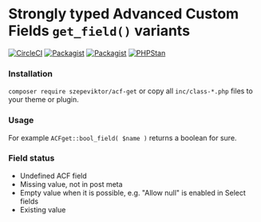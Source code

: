 # Strongly typed Advanced Custom Fields `get_field()` variants

[![CircleCI](https://circleci.com/gh/szepeviktor/acf-get.svg?style=svg)](https://circleci.com/gh/szepeviktor/acf-get)
[![Packagist](https://img.shields.io/packagist/v/szepeviktor/acf-get.svg?color=239922&style=popout)](https://packagist.org/packages/szepeviktor/acf-get)
[![Packagist](https://img.shields.io/packagist/dt/szepeviktor/acf-get.svg)](https://packagist.org/packages/szepeviktor/acf-get)
[![PHPStan](https://img.shields.io/badge/PHPStan-enabled-239922)](https://github.com/phpstan/phpstan)

### Installation

`composer require szepeviktor/acf-get` or copy all `inc/class-*.php` files to your theme or plugin.

### Usage

For example `ACFget::bool_field( $name )` returns a boolean for sure.

### Field status

- Undefined ACF field
- Missing value, not in post meta
- Empty value when it is possible, e.g. "Allow null" is enabled in Select fields
- Existing value
